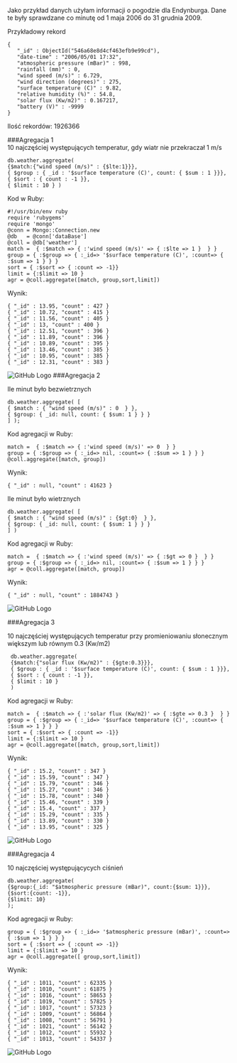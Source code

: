  Jako przykład danych użyłam informacji o pogodzie dla Endynburga. Dane te były sprawdzane co minutę od 1 maja 2006 do 31 grudnia 2009.    
 
 Przykładowy rekord  
 ```
 {
	"_id" : ObjectId("546a68e8d4cf463efb9e99cd"),
	"date-time" : "2006/05/01 17:32",
	"atmospheric pressure (mBar)" : 998,
	"rainfall (mm)" : 0,
	"wind speed (m/s)" : 6.729,
	"wind direction (degrees)" : 275,
	"surface temperature (C)" : 9.82,
	"relative humidity (%)" : 54.8,
	"solar flux (Kw/m2)" : 0.167217,
	"battery (V)" : -9999
}
````
Ilość rekordów: 1926366  


###Agregacja 1  
10 najczęściej występujących temperatur, gdy wiatr nie przekraczał 1 m/s
````
db.weather.aggregate(    
{$match:{"wind speed (m/s)" : {$lte:1}}},   
{ $group : { _id : '$surface temperature (C)', count: { $sum : 1 }}},     
{ $sort : { count : -1 }},     
{ $limit : 10 } )

````
Kod w Ruby:
````
#!/usr/bin/env ruby
require 'rubygems'
require 'mongo'
@conn = Mongo::Connection.new
@db   = @conn['dataBase']
@coll = @db['weather']  
match =  { :$match => { :'wind speed (m/s)' => { :$lte => 1 }  } }
group = { :$group => { :_id=> '$surface temperature (C)', :count=> { :$sum => 1 } } } 
sort = { :$sort => { :count => -1}}  
limit = {:$limit => 10 }  
agr = @coll.aggregate([match, group,sort,limit])

````
Wynik:
````
{ "_id" : 13.95, "count" : 427 }  
{ "_id" : 10.72, "count" : 415 }  
{ "_id" : 11.56, "count" : 405 }  
{ "_id" : 13, "count" : 400 }  
{ "_id" : 12.51, "count" : 396 }  
{ "_id" : 11.89, "count" : 396 }  
{ "_id" : 10.89, "count" : 395 }  
{ "_id" : 13.46, "count" : 385 }  
{ "_id" : 10.95, "count" : 385 }  
{ "_id" : 12.31, "count" : 383 }  
````
  
  
![GitHub Logo](/images/wykres1.png)
###Agregacja 2  

Ile minut było bezwietrznych
````
db.weather.aggregate( [   
{ $match : { "wind speed (m/s)" : 0  } },   
{ $group: { _id: null, count: { $sum: 1 } } }   
] );
````
Kod agregacji w Ruby: 
````
match =  { :$match => { :'wind speed (m/s)' => 0  } }  
group = { :$group => { :_id=> nil, :count=> { :$sum => 1 } } }  
@coll.aggregate([match, group])
````

Wynik:
```
{ "_id" : null, "count" : 41623 }
```
Ile minut było wietrznych
````
db.weather.aggregate( [   
{ $match : { "wind speed (m/s)" : {$gt:0}  } },   
{ $group: { _id: null, count: { $sum: 1 } } }   
] )
````
Kod agregacji w Ruby:
````
match =  { :$match => { :'wind speed (m/s)' => { :$gt => 0 }  } }  
group = { :$group => { :_id=> nil, :count=> { :$sum => 1 } } }  
agr = @coll.aggregate([match, group])

````

Wynik:
````
{ "_id" : null, "count" : 1884743 }
````
![GitHub Logo](/images/wykres2.png)  

###Agregacja 3  

10 najczęściej występujących temperatur przy promieniowaniu słonecznym większym lub równym 0.3 (Kw/m2)
```
 db.weather.aggregate(    
 {$match:{"solar flux (Kw/m2)" : {$gte:0.3}}},   
 { $group : { _id : '$surface temperature (C)', count: { $sum : 1 }}},     
 { $sort : { count : -1 }},     
 { $limit : 10 }   
 )
 ```
 Kod agregacji w Ruby:
 ````
match =  { :$match => { :'solar flux (Kw/m2)' => { :$gte => 0.3 }  } }  
group = { :$group => { :_id=> '$surface temperature (C)', :count=> { :$sum => 1 } } }  
sort = { :$sort => { :count => -1}}  
limit = {:$limit => 10 }  
agr = @coll.aggregate([match, group,sort,limit])

 ````
 
 Wynik:
 ````
{ "_id" : 15.2, "count" : 347 }  
{ "_id" : 15.59, "count" : 347 }  
{ "_id" : 15.79, "count" : 346 }  
{ "_id" : 15.27, "count" : 346 }  
{ "_id" : 15.78, "count" : 340 }  
{ "_id" : 15.46, "count" : 339 }  
{ "_id" : 15.4, "count" : 337 }  
{ "_id" : 15.29, "count" : 335 }  
{ "_id" : 13.89, "count" : 330 }  
{ "_id" : 13.95, "count" : 325 }
````
  
  ![GitHub Logo](/images/wykres3.png)  
  
###Agregacja 4  

10 najczęściej występującycych ciśnień
````
db.weather.aggregate(  
{$group:{_id: "$atmospheric pressure (mBar)", count:{$sum: 1}}},  
{$sort:{count: -1}},  
{$limit: 10}  
);
````
Kod agregacji w Ruby:
````
group = { :$group => { :_id=> '$atmospheric pressure (mBar)', :count=> { :$sum => 1 } } }  
sort = { :$sort => { :count => -1}}  
limit = {:$limit => 10 }  
agr = @coll.aggregate([ group,sort,limit])  
````

Wynik:
````
{ "_id" : 1011, "count" : 62335 }  
{ "_id" : 1010, "count" : 61875 }  
{ "_id" : 1016, "count" : 58653 }  
{ "_id" : 1019, "count" : 57825 }  
{ "_id" : 1017, "count" : 57323 }  
{ "_id" : 1009, "count" : 56864 }  
{ "_id" : 1008, "count" : 56791 }  
{ "_id" : 1021, "count" : 56142 }  
{ "_id" : 1012, "count" : 55932 }  
{ "_id" : 1013, "count" : 54337 }  
````

![GitHub Logo](/images/wykres4.png)


